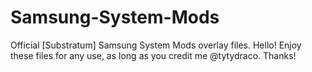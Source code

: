 # Samsung-System-Mods
Official [Substratum] Samsung System Mods overlay files.
Hello! Enjoy these files for any use, as long as you credit me @tytydraco. Thanks!
